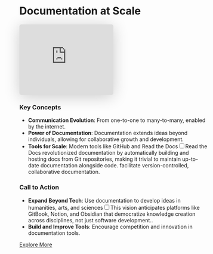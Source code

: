 # Documentation at Scale

<iframe class="speakerdeck-iframe" style="border: 0px; background: padding-box rgba(0, 0, 0, 0.1); margin: 0px; padding: 0px; border-radius: 6px; box-shadow: rgba(0, 0, 0, 0.2) 0px 5px 40px; width: 50%; height: auto; aspect-ratio: 560 / 420;" frameborder="0" src="https://speakerdeck.com/player/3200af20b6e5013184ad42b7f74d85e8" title="Documentation at Scale" allowfullscreen="true" data-ratio="1.3333333333333333"></iframe>


### Key Concepts
- **Communication Evolution**: From one-to-one to many-to-many, enabled by the internet.
- **Power of Documentation**: Documentation extends ideas beyond individuals, allowing for collaborative growth and development.
- **Tools for Scale**: Modern tools like GitHub and Read the Docs<label for="sn-rtd-revolution" class="margin-toggle sidenote-number"></label><input type="checkbox" id="sn-rtd-revolution" class="margin-toggle"/><span class="sidenote">Read the Docs revolutionized documentation by automatically building and hosting docs from Git repositories, making it trivial to maintain up-to-date documentation alongside code.</span> facilitate version-controlled, collaborative documentation.

### Call to Action
- **Expand Beyond Tech**: Use documentation to develop ideas in humanities, arts, and sciences<label for="sn-cross-disciplinary" class="margin-toggle sidenote-number"></label><input type="checkbox" id="sn-cross-disciplinary" class="margin-toggle"/><span class="sidenote">This vision anticipates platforms like GitBook, Notion, and Obsidian that democratize knowledge creation across disciplines, not just software development.</span>.
- **Build and Improve Tools**: Encourage competition and innovation in documentation tools.

[Explore More](http://Python-Guide.org)
